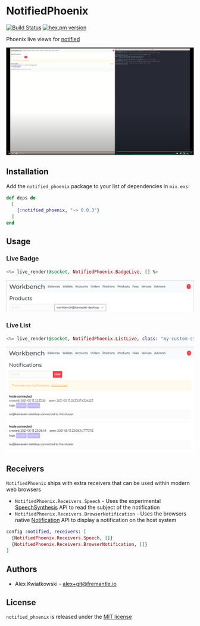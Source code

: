 # NotifiedPhoenix
[![Build Status](https://github.com/fremantle-industries/notified_phoenix/workflows/test/badge.svg?branch=main)](https://github.com/fremantle-industries/notified_phoenix/actions?query=workflow%3Atest)
[![hex.pm version](https://img.shields.io/hexpm/v/notified_phoenix.svg?style=flat)](https://hex.pm/packages/notified_phoenix)

Phoenix live views for [notified](https://github.com/fremantle-industries/notified)

[![workbench-notifications](./docs/workbench-notifications.png)](https://youtu.be/NJS0YTsKoiQ)

## Installation

Add the `notified_phoenix` package to your list of dependencies in `mix.exs`:

```elixir
def deps do
  [
    {:notified_phoenix, "~> 0.0.3"}
  ]
end
```

## Usage

### Live Badge

```elixir
<%= live_render(@socket, NotifiedPhoenix.BadgeLive, [] %>
```

![badge](./docs/badge.png)

### Live List

```elixir
<%= live_render(@socket, NotifiedPhoenix.ListLive, class: "my-custom-style" %>
```

![list](./docs/list.png)

## Receivers

`NotifiedPhoenix` ships with extra receivers that can be used within modern web browsers

- `NotifiedPhoenix.Receivers.Speech` - Uses the experimental [SpeechSynthesis](https://developer.mozilla.org/en-US/docs/Web/API/SpeechSynthesis) API to read the subject of the notification
- `NotifiedPhoenix.Receivers.BrowserNotification` - Uses the browsers native [Notification](https://developer.mozilla.org/en-US/docs/Web/API/notification) API to display a notification on the host system

```elixir
config :notified, receivers: [
  {NotifiedPhoenix.Receivers.Speech, []}
  {NotifiedPhoenix.Receivers.BrowserNotification, []}
]
```

## Authors

- Alex Kwiatkowski - alex+git@fremantle.io

## License

`notified_phoenix` is released under the [MIT license](./LICENSE)
